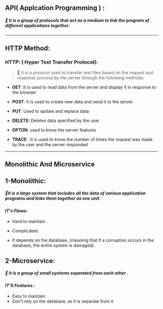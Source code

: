 ## API( Applcation  Programming ) :

##### :large_blue_diamond: It is a group of protocols that act as a medium to link the program of different applications  together. 

--------------



## HTTP Method:

### *HTTP*: (  Hyper Text Transfer Protocol):

> :diamond_shape_with_a_dot_inside: It is a protocol used to transfer text files based on the request and response process by the server through the following methods:

- **GET** :It is used to read data from the server and display it in response to the browser

-   **POST**: It is used to create new data and send it to the server

-    **PUT**: Used to update and replace data

-  **DELETE:** Deletes data specified by the user

-   **OPTON**: used to know the server features 

-   **TRACE** :  It is used to know the number of times the request was made by the user and the server responded

  



-----------------



## **Monolithic And Microservice**

## 1-Monolithic:

#####  :large_orange_diamond:It is a large system that  includes all the data of various application programs  and links  them together as one unit.

#### *IT's Flaws:*

- Hard to maintain .

- Complicated
- It depends on  the database, (meaning that if a corruption occurs in the database, the entire system is damaged) .

## 2-Microservice:

##### :large_orange_diamond: It is  a group of small systems separated from each other .

#### *IT'S  Features :*

- Easy to  maintain .
- Don't rely on the database, as it is separate from it 









